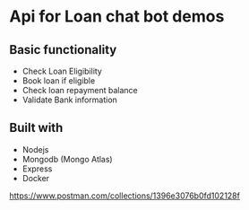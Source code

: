# Api for Loan chat bot demos

## Basic functionality
* Check Loan Eligibility
* Book loan if eligible
* Check loan repayment balance
* Validate Bank information
 
## Built with
* Nodejs
* Mongodb (Mongo Atlas) 
* Express
* Docker
 
 https://www.postman.com/collections/1396e3076b0fd102128f
